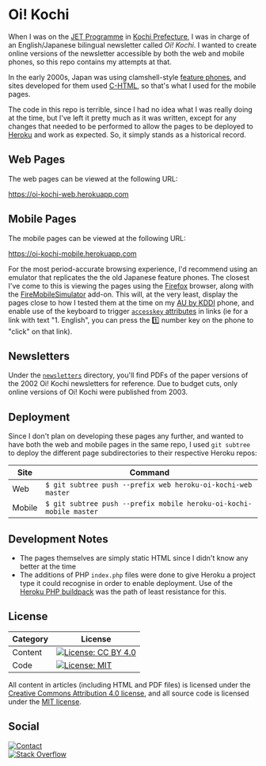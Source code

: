 [//]: # (SPDX-License-Identifier: MIT AND CC-BY-4.0)

# Oi! Kochi

When I was on the [JET Programme][jet-programme] in
[Kochi Prefecture][kochi-prefecture], I was in charge of an English/Japanese
bilingual newsletter called _Oi! Kochi_.  I wanted to create online versions
of the newsletter accessible by both the web and mobile phones, so this repo
contains my attempts at that.

In the early 2000s, Japan was using clamshell-style
[feature phones][feature-phones], and sites developed for them used
[C-HTML][C-HTML], so that's what I used for the mobile pages.

The code in this repo is terrible, since I had no idea what I was really doing
at the time, but I've left it pretty much as it was written, except for any
changes that needed to be performed to allow the pages to be deployed to
[Heroku][heroku] and work as expected.
So, it simply stands as a historical record.

## Web Pages

The web pages can be viewed at the following URL:

https://oi-kochi-web.herokuapp.com

## Mobile Pages

The mobile pages can be viewed at the following URL:

https://oi-kochi-mobile.herokuapp.com

For the most period-accurate browsing experience, I'd recommend using an
emulator that replicates the the old Japanese feature phones.
The closest I've come to this is viewing the pages using the
[Firefox][firefox] browser, along with the
[FireMobileSimulator][fire-mobile-simulator] add-on. This will, at the very
least, display the pages close to how I tested them at the time on my
[AU by KDDI][au-by-kddi] phone, and enable use of the keyboard to trigger
[`accesskey` attributes][access-key] in links (ie for a link with text
"1. English", you can press the :one: number key on the phone to "click" on
that link).

## Newsletters

Under the [`newsletters`][newsletters] directory, you'll find PDFs of the paper
versions of the 2002 Oi! Kochi newsletters for reference. Due to budget cuts,
only online versions of Oi! Kochi were published from 2003.

## Deployment

Since I don't plan on developing these pages any further, and wanted to have
both the web and mobile pages in the same repo, I used `git subtree` to deploy
the different page subdirectories to their respective Heroku repos:

| Site   |                            Command                                 |
|--------|--------------------------------------------------------------------|
| Web    | `$ git subtree push --prefix web heroku-oi-kochi-web master`       |
| Mobile | `$ git subtree push --prefix mobile heroku-oi-kochi-mobile master` |

## Development Notes

- The pages themselves are simply static HTML since I didn't know any better at
  the time
- The additions of PHP `index.php` files were done to give Heroku a project
  type it could recognise in order to enable deployment.
  Use of the [Heroku PHP buildpack][heroku-php-buildpack] was the path of
  least resistance for this.

## License

| Category |                         License                           |
|----------|-----------------------------------------------------------|
| Content  | [![License: CC BY 4.0][license-cc-badge]][license-cc-url] |
| Code     | [![License: MIT][license-mit-badge]][license-mit-url]     |

All content in articles (including HTML and PDF files) is licensed
under the [Creative Commons Attribution 4.0 license][license-cc],
and all source code is licensed under the [MIT license][license-mit].

## Social

[![Contact][twitter-badge]][twitter-url]<br />
[![Stack Overflow][stackoverflow-badge]][stackoverflow-url]

[access-key]: https://en.wikipedia.org/wiki/Access_key
[au-by-kddi]: https://en.wikipedia.org/wiki/Au_(mobile_phone_company)
[C-HTML]: https://en.wikipedia.org/wiki/C-HTML
[feature-phones]: https://en.wikipedia.org/wiki/Feature_phone#Japan
[firefox]: https://www.mozilla.org/en-US/firefox/new/
[fire-mobile-simulator]: https://addons.mozilla.org/en-US/firefox/addon/firemobilesimulator/
[heroku]: https://www.heroku.com
[heroku-php-buildpack]: https://elements.heroku.com/buildpacks/heroku/heroku-buildpack-php
[jet-programme]: http://jetprogramme.org/en/
[kochi-prefecture]: https://en.wikipedia.org/wiki/K%C5%8Dchi_Prefecture
[license-cc]: LICENSE-CC-BY-4.0.txt
[license-cc-badge]: https://licensebuttons.net/l/by/4.0/80x15.png
[license-cc-url]: https://creativecommons.org/licenses/by/4.0/
[license-mit]: LICENSE-MIT.txt
[license-mit-badge]: https://img.shields.io/badge/License-MIT-lightgrey.svg
[license-mit-url]: https://opensource.org/licenses/MIT
[newsletters]: https://github.com/paulfioravanti/oi-kochi/tree/master/newsletters
[stackoverflow-badge]: http://stackoverflow.com/users/flair/567863.png
[stackoverflow-url]: http://stackoverflow.com/users/567863/paul-fioravanti
[twitter-badge]: https://img.shields.io/badge/contact-%40paulfioravanti-blue.svg
[twitter-url]: https://twitter.com/paulfioravanti
